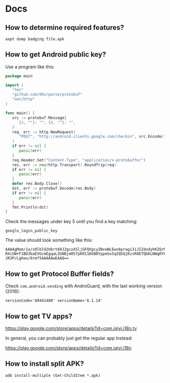 # Docs

## How to determine required features?

~~~
aapt dump badging file.apk
~~~

## How to get Android public key?

Use a program like this:

~~~go
package main

import (
   "fmt"
   "github.com/89z/parse/protobuf"
   "net/http"
)

func main() {
   src := protobuf.Message{
      {3, ""}: "", {4, ""}: "",
   }
   req, err := http.NewRequest(
      "POST", "http://android.clients.google.com/checkin", src.Encode(),
   )
   if err != nil {
      panic(err)
   }
   req.Header.Set("Content-Type", "application/x-protobuffer")
   res, err := new(http.Transport).RoundTrip(req)
   if err != nil {
      panic(err)
   }
   defer res.Body.Close()
   dst, err := protobuf.Decode(res.Body)
   if err != nil {
      panic(err)
   }
   fmt.Println(dst)
}
~~~

Check the messages under key 5 until you find a key matching:

~~~
google_login_public_key
~~~

The value should look something like this:

~~~
AAAAgMom/1a/v0lblO2Ubrt60J2gcuXSljGFQXgcyZWveWLEwo6prwgi3iJIZdodyhKZQrNWp5nKJ3sr
RXcUW+F1BD3baEVGcmEgqaLZUNBjm057pKRI16kB0YppeGx5qIQ5QjKzsR8ETQbKLNWgRY0QRNVz34kM
JR3P/LgHax/6rmf5AAAAAwEAAQ==
~~~

## How to get Protocol Buffer fields?

Check `com.android.vending` with AndroGuard, with the last working version
(2016):

~~~
versionCode='80441400' versionName='6.1.14'
~~~

## How to get TV apps?

https://play.google.com/store/apps/details?id=com.iqiyi.i18n.tv

In general, you can probably just get the regular app instead:

https://play.google.com/store/apps/details?id=com.iqiyi.i18n

## How to install split APK?

~~~
adb install-multiple (Get-ChildItem *.apk)
~~~

